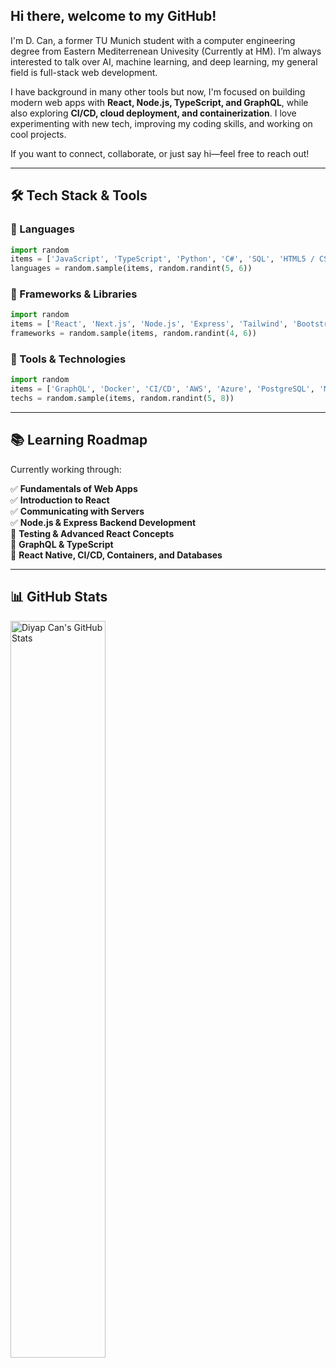 ## Hi there, welcome to my GitHub! 

I'm D. Can, a former TU Munich student with a computer engineering degree from Eastern Mediterrenean Univesity (Currently at HM). I’m always interested to talk over AI, machine learning, and deep learning, my general field is full-stack web development. 

I have background in many other tools but now, I'm focused on building modern web apps with **React, Node.js, TypeScript, and GraphQL**, while also exploring **CI/CD, cloud deployment, and containerization**. I love experimenting with new tech, improving my coding skills, and working on cool projects.

If you want to connect, collaborate, or just say hi—feel free to reach out!

---

## 🛠️ Tech Stack & Tools

### 🔹 Languages  
```python
import random
items = ['JavaScript', 'TypeScript', 'Python', 'C#', 'SQL', 'HTML5 / CSS3']
languages = random.sample(items, random.randint(5, 6))
```

### 🔹 Frameworks & Libraries  
```python
import random
items = ['React', 'Next.js', 'Node.js', 'Express', 'Tailwind', 'Bootstrap']
frameworks = random.sample(items, random.randint(4, 6))
```

### 🔹 Tools & Technologies  
```python
import random
items = ['GraphQL', 'Docker', 'CI/CD', 'AWS', 'Azure', 'PostgreSQL', 'MongoDB', 'Jest', 'Cypress']
techs = random.sample(items, random.randint(5, 8))
```

---

## 📚 Learning Roadmap
Currently working through:

✅ **Fundamentals of Web Apps**  
✅ **Introduction to React**  
✅ **Communicating with Servers**  
✅ **Node.js & Express Backend Development**  
🔄 **Testing & Advanced React Concepts**  
🔄 **GraphQL & TypeScript**  
🔄 **React Native, CI/CD, Containers, and Databases**  

---

## 📊 GitHub Stats
<img align="left" src="https://github-readme-stats.vercel.app/api?username=iamdiyapcan&show_icons=true&title_color=fff&icon_color=79ff97&text_color=efefef&bg_color=24292e" alt="Diyap Can's GitHub Stats" width="55%">
